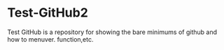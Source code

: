 Test-GitHub2
============

Test GitHub is a repository for showing the bare minimums of github and how to menuver. function,etc.
